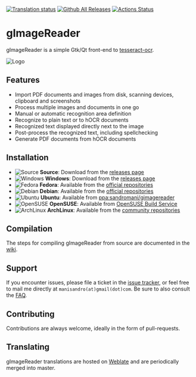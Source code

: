 [![Translation status](https://hosted.weblate.org/widgets/gimagereader/-/svg-badge.svg)](https://hosted.weblate.org/engage/gimagereader/?utm_source=widget)
[![Github All Releases](https://img.shields.io/github/downloads/manisandro/gImageReader/total.svg)]()
[![Actions Status](https://github.com/manisandro/gImageReader/workflows/CI%20Build/badge.svg)](https://github.com/manisandro/gImageReader/actions)


# gImageReader

gImageReader is a simple Gtk/Qt front-end to [tesseract-ocr](https://github.com/tesseract-ocr/tesseract).

![Logo](https://raw.githubusercontent.com/manisandro/gImageReader/gh-pages/gimagereader.jpg)

## Features
- Import PDF documents and images from disk, scanning devices, clipboard and screenshots
- Process multiple images and documents in one go
- Manual or automatic recognition area definition
- Recognize to plain text or to hOCR documents
- Recognized text displayed directly next to the image
- Post-process the recognized text, including spellchecking
- Generate PDF documents from hOCR documents

## Installation
- ![Source](https://raw.githubusercontent.com/manisandro/gImageReader/gh-pages/icons/source.png) **Source**: Download from the [releases page](https://github.com/manisandro/gImageReader/releases)
- ![Windows](https://raw.githubusercontent.com/manisandro/gImageReader/gh-pages/icons/windows.png) **Windows**: Download from the [releases page](https://github.com/manisandro/gImageReader/releases)
- ![Fedora](https://raw.githubusercontent.com/manisandro/gImageReader/gh-pages/icons/fedora.png) **Fedora**: Available from the [official repositories](https://src.fedoraproject.org/rpms/gimagereader)
- ![Debian](https://raw.githubusercontent.com/manisandro/gImageReader/gh-pages/icons/debian.png) **Debian**: Available from the [official repositories](https://packages.debian.org/unstable/main/gimagereader)
- ![Ubuntu](https://raw.githubusercontent.com/manisandro/gImageReader/gh-pages/icons/ubuntu.png) **Ubuntu**: Available from [ppa:sandromani/gimagereader](https://launchpad.net/~sandromani/+archive/ubuntu/gimagereader)
- ![OpenSUSE](https://raw.githubusercontent.com/manisandro/gImageReader/gh-pages/icons/opensuse.png) **OpenSUSE**: Available from [OpenSUSE Build Service](https://build.opensuse.org/project/show/home:sandromani)
- ![ArchLinux](https://raw.githubusercontent.com/manisandro/gImageReader/gh-pages/icons/arch.png) **ArchLinux**: Available from the [community repositories](https://www.archlinux.org/packages/community/x86_64/gimagereader/)

## Compilation
The steps for compiling gImageReader from source are documented in the [wiki](https://github.com/manisandro/gImageReader/wiki/Compiling-gImageReader).

## Support
If you encounter issues, please file a ticket in the [issue tracker](https://github.com/manisandro/gImageReader/issues), or feel free to mail me directly at `manisandro(at)gmail(dot)com`. Be sure to also consult the [FAQ](https://github.com/manisandro/gImageReader/wiki/FAQ).

## Contributing
Contributions are always welcome, ideally in the form of pull-requests.

## Translating
gImageReader translations are hosted on [Weblate](https://hosted.weblate.org/projects/gimagereader/) and are periodically merged into master.
